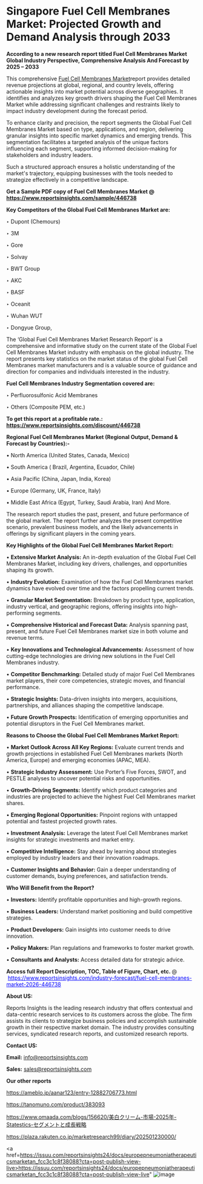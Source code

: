 # Singapore Fuel Cell Membranes Market: Projected Growth and Demand Analysis through 2033

<strong>According to a new research report titled Fuel Cell Membranes Market Global Industry Perspective, Comprehensive Analysis And Forecast by 2025 – 2033</strong>

This comprehensive <a href=https://www.reportsinsights.com/sample/446738>Fuel Cell Membranes Market</a>report provides detailed revenue projections at global, regional, and country levels, offering actionable insights into market potential across diverse geographies. It identifies and analyzes key growth drivers shaping the Fuel Cell Membranes Market while addressing significant challenges and restraints likely to impact industry development during the forecast period.

To enhance clarity and precision, the report segments the Global Fuel Cell Membranes Market based on type, applications, and region, delivering granular insights into specific market dynamics and emerging trends. This segmentation facilitates a targeted analysis of the unique factors influencing each segment, supporting informed decision-making for stakeholders and industry leaders.

Such a structured approach ensures a holistic understanding of the market's trajectory, equipping businesses with the tools needed to strategize effectively in a competitive landscape.

<strong>Get a Sample PDF copy of Fuel Cell Membranes Market </strong><strong>@<a href=https://www.reportsinsights.com/sample/446738 style=color:#0000ff;> https://www.reportsinsights.com/sample/446738</a></strong></font>

<strong>Key Competitors of the Global Fuel Cell Membranes Market are:</strong>

‣ Dupont (Chemours)

‣ 3M

‣ Gore

‣ Solvay

‣ BWT Group

‣ AKC

‣ BASF

‣ Oceanit

‣ Wuhan WUT

‣ Dongyue Group,

The ‘Global Fuel Cell Membranes Market Research Report’ is a comprehensive and informative study on the current state of the Global Fuel Cell Membranes Market industry with emphasis on the global industry. The report presents key statistics on the market status of the global Fuel Cell Membranes market manufacturers and is a valuable source of guidance and direction for companies and individuals interested in the industry.

<strong>Fuel Cell Membranes Industry Segmentation covered are:</strong>

‣ Perfluorosulfonic Acid Membranes

‣ Others (Composite PEM, etc.)

<strong>To get this report at a profitable rate.: <a href=https://www.reportsinsights.com/discount/446738 style=color:#0000ff;>https://www.reportsinsights.com/discount/446738</a></strong></font>

<strong>Regional Fuel Cell Membranes Market (Regional Output, Demand &amp; Forecast by Countries):-</strong>

• North America (United States, Canada, Mexico)

• South America ( Brazil, Argentina, Ecuador, Chile)

• Asia Pacific (China, Japan, India, Korea)

• Europe (Germany, UK, France, Italy)

• Middle East Africa (Egypt, Turkey, Saudi Arabia, Iran) And More.

The research report studies the past, present, and future performance of the global market. The report further analyzes the present competitive scenario, prevalent business models, and the likely advancements in offerings by significant players in the coming years.

<strong>Key Highlights of the Global Fuel Cell Membranes Market Report:</strong>

• <strong>Extensive Market Analysis:</strong> An in-depth evaluation of the Global Fuel Cell Membranes Market, including key drivers, challenges, and opportunities shaping its growth.

• <strong>Industry Evolution:</strong> Examination of how the Fuel Cell Membranes market dynamics have evolved over time and the factors propelling current trends.

• <strong>Granular Market Segmentation:</strong> Breakdown by product type, application, industry vertical, and geographic regions, offering insights into high-performing segments.

• <strong>Comprehensive Historical and Forecast Data:</strong> Analysis spanning past, present, and future Fuel Cell Membranes market size in both volume and revenue terms.

• <strong>Key Innovations and Technological Advancements:</strong> Assessment of how cutting-edge technologies are driving new solutions in the Fuel Cell Membranes industry.

• <strong>Competitor Benchmarking:</strong> Detailed study of major Fuel Cell Membranes market players, their core competencies, strategic moves, and financial performance.

• <strong>Strategic Insights:</strong> Data-driven insights into mergers, acquisitions, partnerships, and alliances shaping the competitive landscape.

• <strong>Future Growth Prospects:</strong> Identification of emerging opportunities and potential disruptors in the Fuel Cell Membranes market.

<strong>Reasons to Choose the Global Fuel Cell Membranes Market Report:</strong>

• <strong>Market Outlook Across All Key Regions:</strong> Evaluate current trends and growth projections in established Fuel Cell Membranes markets (North America, Europe) and emerging economies (APAC, MEA).

• <strong>Strategic Industry Assessment:</strong> Use Porter’s Five Forces, SWOT, and PESTLE analyses to uncover potential risks and opportunities.

• <strong>Growth-Driving Segments:</strong> Identify which product categories and industries are projected to achieve the highest Fuel Cell Membranes market shares.

• <strong>Emerging Regional Opportunities:</strong> Pinpoint regions with untapped potential and fastest projected growth rates.

• <strong>Investment Analysis:</strong> Leverage the latest Fuel Cell Membranes market insights for strategic investments and market entry.

• <strong>Competitive Intelligence:</strong> Stay ahead by learning about strategies employed by industry leaders and their innovation roadmaps.

• <strong>Customer Insights and Behavior:</strong> Gain a deeper understanding of customer demands, buying preferences, and satisfaction trends.

<strong>Who Will Benefit from the Report?</strong>

• <strong>Investors:</strong> Identify profitable opportunities and high-growth regions.

• <strong>Business Leaders:</strong> Understand market positioning and build competitive strategies.

• <strong>Product Developers:</strong> Gain insights into customer needs to drive innovation.

• <strong>Policy Makers:</strong> Plan regulations and frameworks to foster market growth.

• <strong>Consultants and Analysts:</strong> Access detailed data for strategic advice.
</ul>
<strong>Access full Report Description, TOC, Table of Figure, Chart, etc. </strong>@  <a href=https://www.reportsinsights.com/industry-forecast/fuel-cell-membranes-market-2026-446738 style=color:#0000ff;>https://www.reportsinsights.com/industry-forecast/fuel-cell-membranes-market-2026-446738</a></font>

<strong><strong>About US</strong>:</strong>

Reports Insights is the leading research industry that offers contextual and data-centric research services to its customers across the globe. The firm assists its clients to strategize business policies and accomplish sustainable growth in their respective market domain. The industry provides consulting services, syndicated research reports, and customized research reports.

<strong>Contact US:</strong>

<p class=""""><b>Email:</b> <a href=mailto:info@reportsinsights.com>info@reportsinsights.com</a></p>
<p class=""""><b>Sales:</b> <a href=mailto:sales@reportsinsights.com>sales@reportsinsights.com</a></p>

<strong>Our other reports</strong>

<a href=https://ameblo.jp/aanar123/entry-12882706773.html>https://ameblo.jp/aanar123/entry-12882706773.html</a>

<a href=https://tanomuno.com/product/383093>https://tanomuno.com/product/383093</a>

<a href=https://www.omaada.com/blogs/156620/美白クリーム-市場-2025年-Statestics-セグメントと成長戦略>https://www.omaada.com/blogs/156620/美白クリーム-市場-2025年-Statestics-セグメントと成長戦略</a>

<a href=https://plaza.rakuten.co.jp/marketresearch99/diary/202501230000/>https://plaza.rakuten.co.jp/marketresearch99/diary/202501230000/</a>

<a href=https://issuu.com/reportsinsights24/docs/europepneumoniatherapeuticsmarketan_fcc3c1c8f38088?cta=post-publish-view-live>https://issuu.com/reportsinsights24/docs/europepneumoniatherapeuticsmarketan_fcc3c1c8f38088?cta=post-publish-view-live</a>"
![image](https://github.com/user-attachments/assets/6e2b14ef-f0c5-4309-8ad7-804dbddbc8ea)
